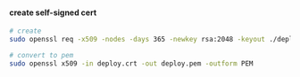 #### create self-signed cert
```bash
# create
sudo openssl req -x509 -nodes -days 365 -newkey rsa:2048 -keyout ./deploy.key -out ./deploy.crt

# convert to pem
sudo openssl x509 -in deploy.crt -out deploy.pem -outform PEM
 
```
